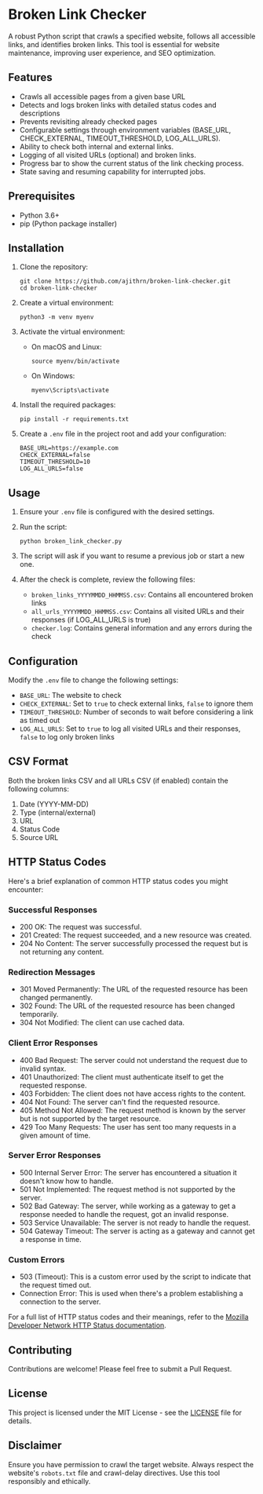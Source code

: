 # Broken Link Checker

A robust Python script that crawls a specified website, follows all accessible links, and identifies broken links. This tool is essential for website maintenance, improving user experience, and SEO optimization.

## Features

- Crawls all accessible pages from a given base URL
- Detects and logs broken links with detailed status codes and descriptions
- Prevents revisiting already checked pages
- Configurable settings through environment variables (BASE_URL, CHECK_EXTERNAL, TIMEOUT_THRESHOLD, LOG_ALL_URLS).
- Ability to check both internal and external links.
- Logging of all visited URLs (optional) and broken links.
- Progress bar to show the current status of the link checking process.
- State saving and resuming capability for interrupted jobs.

## Prerequisites

- Python 3.6+
- pip (Python package installer)

## Installation

1. Clone the repository:
   ```
   git clone https://github.com/ajithrn/broken-link-checker.git
   cd broken-link-checker
   ```

2. Create a virtual environment:
   ```
   python3 -m venv myenv
   ```

3. Activate the virtual environment:
   - On macOS and Linux:
     ```
     source myenv/bin/activate
     ```
   - On Windows:
     ```
     myenv\Scripts\activate
     ```

4. Install the required packages:
   ```
   pip install -r requirements.txt
   ```

5. Create a `.env` file in the project root and add your configuration:
   ```
   BASE_URL=https://example.com
   CHECK_EXTERNAL=false
   TIMEOUT_THRESHOLD=10
   LOG_ALL_URLS=false
   ```

## Usage

1. Ensure your `.env` file is configured with the desired settings.

2. Run the script:
   ```
   python broken_link_checker.py
   ```

3. The script will ask if you want to resume a previous job or start a new one.

4. After the check is complete, review the following files:
   - `broken_links_YYYYMMDD_HHMMSS.csv`: Contains all encountered broken links
   - `all_urls_YYYYMMDD_HHMMSS.csv`: Contains all visited URLs and their responses (if LOG_ALL_URLS is true)
   - `checker.log`: Contains general information and any errors during the check

## Configuration

Modify the `.env` file to change the following settings:
- `BASE_URL`: The website to check
- `CHECK_EXTERNAL`: Set to `true` to check external links, `false` to ignore them
- `TIMEOUT_THRESHOLD`: Number of seconds to wait before considering a link as timed out
- `LOG_ALL_URLS`: Set to `true` to log all visited URLs and their responses, `false` to log only broken links

## CSV Format

Both the broken links CSV and all URLs CSV (if enabled) contain the following columns:

1. Date (YYYY-MM-DD)
2. Type (internal/external)
3. URL
4. Status Code
5. Source URL

## HTTP Status Codes

Here's a brief explanation of common HTTP status codes you might encounter:

### Successful Responses
- 200 OK: The request was successful.
- 201 Created: The request succeeded, and a new resource was created.
- 204 No Content: The server successfully processed the request but is not returning any content.

### Redirection Messages
- 301 Moved Permanently: The URL of the requested resource has been changed permanently.
- 302 Found: The URL of the requested resource has been changed temporarily.
- 304 Not Modified: The client can use cached data.

### Client Error Responses
- 400 Bad Request: The server could not understand the request due to invalid syntax.
- 401 Unauthorized: The client must authenticate itself to get the requested response.
- 403 Forbidden: The client does not have access rights to the content.
- 404 Not Found: The server can't find the requested resource.
- 405 Method Not Allowed: The request method is known by the server but is not supported by the target resource.
- 429 Too Many Requests: The user has sent too many requests in a given amount of time.

### Server Error Responses
- 500 Internal Server Error: The server has encountered a situation it doesn't know how to handle.
- 501 Not Implemented: The request method is not supported by the server.
- 502 Bad Gateway: The server, while working as a gateway to get a response needed to handle the request, got an invalid response.
- 503 Service Unavailable: The server is not ready to handle the request.
- 504 Gateway Timeout: The server is acting as a gateway and cannot get a response in time.

### Custom Errors
- 503 (Timeout): This is a custom error used by the script to indicate that the request timed out.
- Connection Error: This is used when there's a problem establishing a connection to the server.

For a full list of HTTP status codes and their meanings, refer to the [Mozilla Developer Network HTTP Status documentation](https://developer.mozilla.org/en-US/docs/Web/HTTP/Status).


## Contributing

Contributions are welcome! Please feel free to submit a Pull Request.

## License

This project is licensed under the MIT License - see the [LICENSE](LICENSE) file for details.

## Disclaimer

Ensure you have permission to crawl the target website. Always respect the website's `robots.txt` file and crawl-delay directives. Use this tool responsibly and ethically.